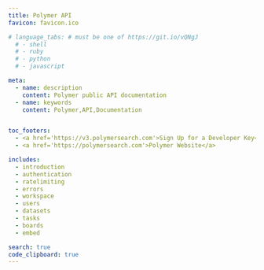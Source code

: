 ```yaml
---
title: Polymer API
favicon: favicon.ico

# language_tabs: # must be one of https://git.io/vQNgJ
  # - shell
  # - ruby
  # - python
  # - javascript

meta:
  - name: description
    content: Polymer public API documentation
  - name: keywords
    content: Polymer,API,Documentation


toc_footers:
  - <a href='https://v3.polymersearch.com'>Sign Up for a Developer Key</a>
  - <a href='https://polymersearch.com'>Polymer Website</a>

includes:
  - introduction
  - authentication
  - ratelimiting
  - errors
  - workspace
  - users
  - datasets
  - tasks
  - boards
  - embed

search: true
code_clipboard: true
---
```


